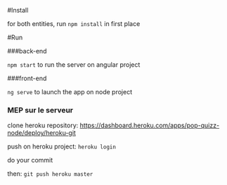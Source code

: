 #Install

for both entities, run ```npm install``` in first place

#Run

###back-end

```npm start``` to run the server on angular project

###front-end

```ng serve``` to launch the app on node project

### MEP sur le serveur

clone heroku repository: https://dashboard.heroku.com/apps/pop-quizz-node/deploy/heroku-git

push on heroku project: ```heroku login```

do your commit

then: ```git push heroku master```


